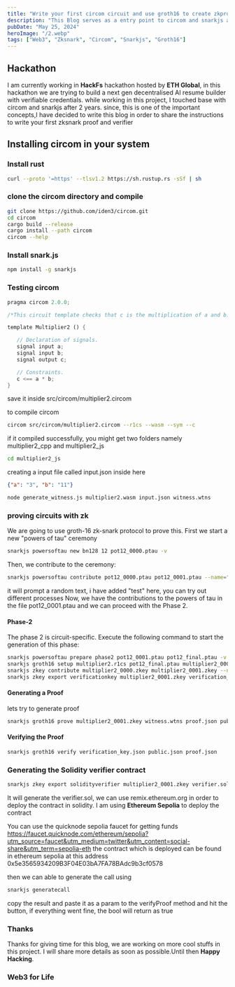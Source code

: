 ```yaml
---
title: "Write your first circom circuit and use groth16 to create zkproofs and verify it"
description: "This Blog serves as a entry point to circom and snarkjs and how it can be utilized in order to create zk circuits and create proofs and verify them"
pubDate: "May 25, 2024"
heroImage: "/2.webp"
tags: ["Web3", "Zksnark", "Circom", "Snarkjs", "Groth16"]
---
```

## Hackathon
I am currently working in **HackFs** hackathon hosted by **ETH Global**, in this hackathon we are trying to build a next gen decentralised AI resume builder with verifiable credentials. while working in this project, I touched base with circom and snarkjs after 2 years. since, this is one of the important concepts,I have decided to write this blog in order to share the instructions to write your first zksnark proof and verifier 
## Installing circom in your system
### Install rust
```bash
curl --proto '=https' --tlsv1.2 https://sh.rustup.rs -sSf | sh
```
### clone the circom directory and compile
```bash
git clone https://github.com/iden3/circom.git
cd circom
cargo build --release
cargo install --path circom
circom --help
```
### Install snark.js
```bash
npm install -g snarkjs
```

### Testing circom 
```rust
pragma circom 2.0.0;

/*This circuit template checks that c is the multiplication of a and b.*/  

template Multiplier2 () {  

   // Declaration of signals.  
   signal input a;  
   signal input b;  
   signal output c;  

   // Constraints.  
   c <== a * b;  
}
```
save it inside src/circom/multiplier2.circom

to compile circom
```bash
circom src/circom/multiplier2.circom --r1cs --wasm --sym --c
```
if it compiled successfully, you might get two folders namely multiplier2_cpp and multiplier2_js
```bash
cd multiplier2_js
```
creating a input file called input.json inside here
```json
{"a": "3", "b": "11"}
```

```bash
node generate_witness.js multiplier2.wasm input.json witness.wtns
```
### proving circuits with zk
We are going to use groth-16 zk-snark protocol to prove this.
First we start a new "powers of tau" ceremony
```bash
snarkjs powersoftau new bn128 12 pot12_0000.ptau -v
```
Then, we contribute to the ceremony:
```bash
snarkjs powersoftau contribute pot12_0000.ptau pot12_0001.ptau --name="First contribution" -v
```
it will prompt a random text, i have added "test" here, you can try out different processes
Now, we have the contributions to the powers of tau in the file pot12_0001.ptau and we can proceed with the Phase 2.

#### Phase-2
The phase 2 is circuit-specific. Execute the following command to start the generation of this phase:

```bash
snarkjs powersoftau prepare phase2 pot12_0001.ptau pot12_final.ptau -v
snarkjs groth16 setup multiplier2.r1cs pot12_final.ptau multiplier2_0000.zkey
snarkjs zkey contribute multiplier2_0000.zkey multiplier2_0001.zkey --name="1st Contributor Name" -v
snarkjs zkey export verificationkey multiplier2_0001.zkey verification_key.json
```
#### Generating a Proof
lets try to generate proof
```bash
snarkjs groth16 prove multiplier2_0001.zkey witness.wtns proof.json public.json
```
#### Verifying the Proof
```bash
snarkjs groth16 verify verification_key.json public.json proof.json
```
### Generating the Solidity verifier contract
```bash
snarkjs zkey export solidityverifier multiplier2_0001.zkey verifier.sol
```
It will generate the verifier.sol, we can use remix.ethereum.org in order to deploy the contract in solidity. I am using **Ethereum Sepolia** to deploy the contract

You can use the quicknode sepolia faucet for getting funds
https://faucet.quicknode.com/ethereum/sepolia?utm_source=faucet&utm_medium=twitter&utm_content=social-share&utm_term=sepolia-eth
the contract which is deployed can be found in ethereum sepolia at this address
0x5e3565934209B3F04E03bA7FA78BAdc9b3cf0578

then we can able to generate the call using 
```bash
snarkjs generatecall
```
copy the result and paste it as a param to the verifyProof method and hit the button,
if everything went fine, the bool will return as true

### Thanks
Thanks for giving time for this blog, we are working on more cool stuffs in this project. 
I will share more details as soon as possible.Until then **Happy Hacking**.  

### Web3 for Life